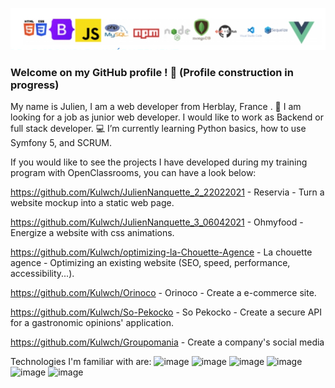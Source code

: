 ![Cover](https://github.com/Kulwch/Kulwch/blob/main/img/banner.png)

### Welcome on my GitHub profile ! 👋 (Profile construction in progress)

My name is Julien, I am a web developer from Herblay, France . 🧐 I am looking for a job as junior web developer. I would like to work as Backend or full stack developer.
💻 I’m currently learning Python basics, how to use Symfony 5, and SCRUM.

If you would like to see the projects I have developed during my training program with OpenClassrooms, you can have a look below:

https://github.com/Kulwch/JulienNanquette_2_22022021 - Reservia - Turn a website mockup into a static web page.

https://github.com/Kulwch/JulienNanquette_3_06042021 - Ohmyfood - Energize a website with css animations.

https://github.com/Kulwch/optimizing-la-Chouette-Agence - La chouette agence - Optimizing an existing website (SEO, speed, performance, accessibility...).

https://github.com/Kulwch/Orinoco - Orinoco - Create a e-commerce site.

https://github.com/Kulwch/So-Pekocko - So Pekocko - Create a secure API for a gastronomic opinions' application.

https://github.com/Kulwch/Groupomania - Create a company's social media

Technologies I'm familiar with are:
![image](https://user-images.githubusercontent.com/76691359/138949800-735684ee-3efe-493c-8191-ab13c8924b14.png) ![image](https://user-images.githubusercontent.com/76691359/138949831-e635a6a9-f900-4e8d-8557-72764449778b.png) ![image](https://user-images.githubusercontent.com/76691359/138949868-5e72307d-0249-4344-9436-9a1d23e82a64.png) ![image](https://user-images.githubusercontent.com/76691359/138949917-d05878bb-836d-485d-b3de-50b530acdb05.png) ![image](https://user-images.githubusercontent.com/76691359/138949954-e5d2398b-7b67-45e4-8729-7c7871154c55.png) ![image](https://user-images.githubusercontent.com/76691359/138949984-3f6b2749-942c-4139-b11f-d55d73411650.png)





